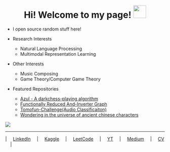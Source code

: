 <h1 align="center">Hi! Welcome to my page! <img src="https://www.streamscheme.com/wp-content/uploads/2020/04/Vohiyo.png" width="40px" /></h1>

- I open source random stuff here! <img src="https://cdn.frankerfacez.com/emoticon/210748/2" width="12px">

* Research Interests
    * Natural Language Processing
    * Multimodal Representation Learning

* Other Interests
    * Music Composing
    * Game Theory/Computer Game Theory

* Featured Repositories
    * [Azul - A darkchess-playing algorithm](https://github.com/Splend1d/darkchess)   
    * [Functionally Reduced And-Inverter Graph](https://github.com/Splend1d/FRAIG)
    * [Tomofun-Challenge(Audio Classificaiton)](https://github.com/Splend1d/Tomofun-Challenge-Audio-Classificaiton)
    * [Wondering in the universe of ancient chinese characters](https://splend1d.github.io/Zhuan/)
    


![](https://komarev.com/ghpvc/?username=Splend1d&color=000d6b)



----------
| &nbsp;&nbsp;&nbsp;  [LinkedIn](https://www.linkedin.com/in/chan-jan-hsu-1b0754181/) &nbsp;&nbsp;&nbsp;
| &nbsp;&nbsp;&nbsp; [Kaggle](https://www.kaggle.com/a24998667) &nbsp;&nbsp;&nbsp;
| &nbsp;&nbsp;&nbsp; [LeetCode](https://leetcode.com/Splend1dChan/) &nbsp;&nbsp;&nbsp;
| &nbsp;&nbsp;&nbsp; [YT](https://www.youtube.com/channel/UCF8JMK9s7-OKrFywpga1veA) &nbsp;&nbsp;&nbsp;
| &nbsp;&nbsp;&nbsp; [Medium](https://medium.com/@splend1dchan) &nbsp;&nbsp;&nbsp;
| &nbsp;&nbsp;&nbsp; [CV](https://raw.githubusercontent.com/Splend1d/Splend1d/master/%E8%A8%B1%E6%B9%9B%E7%84%B6_Hsu_Chan_Jan__CV.pdf) &nbsp;&nbsp;&nbsp;
| 
